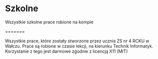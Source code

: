 Szkolne
=======

Wszystkie szkolne prace robione na kompie

=======

Wszystkie prace, które zostały stworzone przez ucznia ZS nr 4 RCKU w Wałczu. Prace są robione w czasie lekcji, na kierunku Technik Informatyk.
Korzystanie z tego jest darmowe zgodnie z licencją X11 (MIT)
